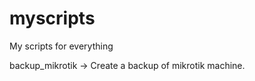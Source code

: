 myscripts
=========

My scripts for everything

backup_mikrotik -> Create a backup of mikrotik machine.

